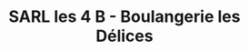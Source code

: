 ---
title: "SARL les 4 B - Boulangerie les Délices"
url: /boisse-marsais/sarl-les-4-b-boulangerie-les-delices/
shop: boulangerie
---